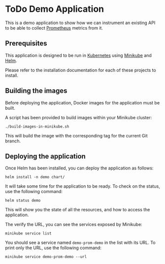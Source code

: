 # ToDo Demo Application

This is a demo application to show how we can instrument an existing API to be
able to collect [Prometheus](https://prometheus.io) metrics from it.

## Prerequisites

This application is designed to be run in [Kubernetes](https://kubernetes.io) using
[Minikube](https://github.com/kubernetes/minikube) and [Helm](https://helm.sh).

Please refer to the installation documentation for each of these projects to install.

## Building the images

Before deploying the application, Docker images for the application must be built.

A script has been provided to build images within your Minikube cluster:

```
./build-images-in-minikube.sh
```

This will build the image with the corresponding tag for the current Git branch.

## Deploying the application

Once Helm has been installed, you can deploy the application as follows:

```
helm install -n demo chart/
```

It will take some time for the application to be ready. To check on the status, use
the following command:

```
helm status demo
```

This will show you the state of all the resources, and how to access the application.

The verify the URL, you can see the services exposed by Minikube:

```
minikube service list
```

You should see a service named `demo-prom-demo` in the list with its URL.
To print only the URL, use the following command:

```
minikube service demo-prom-demo --url
```

